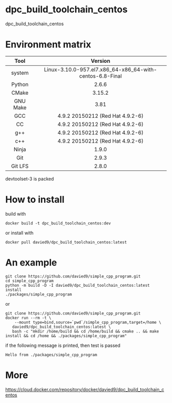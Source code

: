 # dpc_build_toolchain_centos
dpc_build_toolchain_centos



# Environment matrix

| Tool     | Version |
|:--------:|:-------------------:|
| system   | Linux-3.10.0-957.el7.x86_64-x86_64-with-centos-6.8-Final |
| Python   | 2.6.6 |
| CMake    | 3.15.2 |
| GNU Make | 3.81 |
| GCC      | 4.9.2 20150212 (Red Hat 4.9.2-6) |
| CC       | 4.9.2 20150212 (Red Hat 4.9.2-6) |
| g++      | 4.9.2 20150212 (Red Hat 4.9.2-6) |
| c++      | 4.9.2 20150212 (Red Hat 4.9.2-6) |
| Ninja    | 1.9.0 |
| Git      | 2.9.3 |
| Git LFS  | 2.8.0 |
 
devtoolset-3 is packed

# How to install

build with 
```
docker build -t dpc_build_toolchain_centos:dev
```
or install with
```
docker pull davied9/dpc_build_toolchain_centos:latest
```

# An example

```
git clone https://github.com/davied9/simple_cpp_program.git
cd simple_cpp_program
python -m build -D -I davied9/dpc_build_toolchain_centos:latest install
./packages/simple_cpp_program
```

or

```
git clone https://github.com/davied9/simple_cpp_program.git
docker run --rm -t \
    --mount type=bind,source=`pwd`/simple_cpp_program,target=/home \
   davied9/dpc_build_toolchain_centos:latest \
   bash -c "mkdir /home/build && cd /home/build && cmake .. && make install && cd /home && ./packages/simple_cpp_program"
```

if the following message is printed, then test is passed

```
Hello from ./packages/simple_cpp_program
```

# More

https://cloud.docker.com/repository/docker/davied9/dpc_build_toolchain_centos
